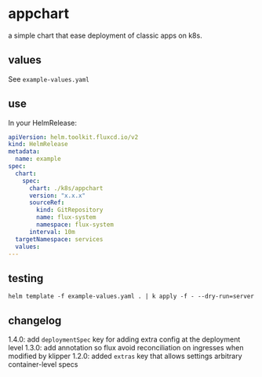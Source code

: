 # appchart

a simple chart that ease deployment of classic apps on k8s.

##  values

See `example-values.yaml`

## use

In your HelmRelease:

```yaml
apiVersion: helm.toolkit.fluxcd.io/v2
kind: HelmRelease
metadata:
  name: example
spec:
  chart:
    spec:
      chart: ./k8s/appchart
      version: "x.x.x"
      sourceRef:
        kind: GitRepository
        name: flux-system
        namespace: flux-system
      interval: 10m
  targetNamespace: services
  values:
---


```

## testing

```
helm template -f example-values.yaml . | k apply -f - --dry-run=server
```


## changelog

1.4.0: add `deploymentSpec` key for adding extra config at the deployment level
1.3.0: add annotation so flux avoid reconciliation on ingresses when modified by klipper
1.2.0: added `extras` key that allows settings arbitrary container-level specs
